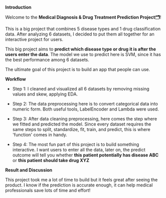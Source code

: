 **Introduction**

Welcome to the **Medical Diagnosis & Drug Treatment Prediction Project🗂️**!

This is a big project that combines 5 disease types and 1 drug classification data. After analyzing 6 datasets, I decided to put them all together for an interactive project for users. 

This big project aims to **predict which disease type or drug it is after the users enter the data**. The model we use to predict here is SVM, since it has the best performance among 6 datasets.

The ultimate goal of this project is to build an app that people can use.


**Workflow**

- Step 1: I cleaned and visualized all 6 datasets by removing missing values and skew, applying EDA.

- Step 2: The data preprocessing here is to convert categorical data into numeric form. Both useful tools, LabelEncoder and Lambda were used. 

- Step 3: After data cleaning preprocessing, here comes the step where we fitted and predicted the model. Since every dataset requires the same steps to split, standardize, fit, train, and predict, this is where 'function' comes in handy.


- Step 4: The most fun part of this project is to build something interactive. I want users to enter all the data, later on, the predict outcome will tell you whether **this patient potentially has disease ABC** or **this patient should take drug XYZ**

**Result and Discussion**

This project took me a lot of time to build but it feels great after seeing the product. I know if the prediction is accurate enough, it can help medical professionals save lots of time and effort! 
